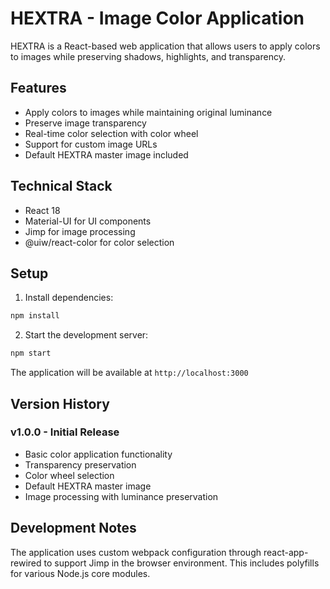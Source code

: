 # HEXTRA - Image Color Application

HEXTRA is a React-based web application that allows users to apply colors to images while preserving shadows, highlights, and transparency.

## Features

- Apply colors to images while maintaining original luminance
- Preserve image transparency
- Real-time color selection with color wheel
- Support for custom image URLs
- Default HEXTRA master image included

## Technical Stack

- React 18
- Material-UI for UI components
- Jimp for image processing
- @uiw/react-color for color selection

## Setup

1. Install dependencies:
```bash
npm install
```

2. Start the development server:
```bash
npm start
```

The application will be available at `http://localhost:3000`

## Version History

### v1.0.0 - Initial Release
- Basic color application functionality
- Transparency preservation
- Color wheel selection
- Default HEXTRA master image
- Image processing with luminance preservation

## Development Notes

The application uses custom webpack configuration through react-app-rewired to support Jimp in the browser environment. This includes polyfills for various Node.js core modules.
